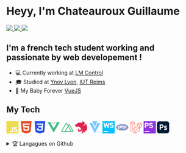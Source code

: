 # Heyy, I'm Chateauroux Guillaume

<p align="left">
  <a href="https://guillaumechx.dev/">
    <img src="https://img.shields.io/badge/WebSite-yellow?style=flat&logo=curl&labelColor=yellow">
  </a>
  
  <a href="https://www.linkedin.com/in/guillaume-chateauroux/">
    <img src="https://img.shields.io/badge/LinkedIn-blue?style=flat&logo=linkedin&labelColor=blue">
  </a>

  <a href="https://twitter.com/chxguillaume/">
    <img src="https://img.shields.io/twitter/follow/chxguillaume?color=blue&logoColor=blue">
  </a>
</p>

## I'm a french tech student working and passionate by web developement !

- 💻 Currently working at [LM Control](https://www.lmcontrol.com/fr/)
- 🎓 Studied at [Ynov Lyon](https://www.ynov.com/campus/lyon/), [IUT Reims](https://iut-info.univ-reims.fr/)
- 💖 My Baby Forever [VueJS](https://vuejs.org/)

## My Tech

<p>
  <img src="https://github.com/ChxGuillaume/ChxGuillaume/blob/main/logos/javascript.svg" height="32">
  <img src="https://github.com/ChxGuillaume/ChxGuillaume/blob/main/logos/html5.svg" height="32">
  <img src="https://github.com/ChxGuillaume/ChxGuillaume/blob/main/logos/css3.svg" height="32">
  <img src="https://github.com/ChxGuillaume/ChxGuillaume/blob/main/logos/vue-dot-js.svg" height="32">
  <img src="https://github.com/ChxGuillaume/ChxGuillaume/blob/main/logos/nuxt-dot-js.svg" height="32">
  <img src="https://github.com/ChxGuillaume/ChxGuillaume/blob/main/logos/nestjs.svg" height="32">
  <img src="https://github.com/ChxGuillaume/ChxGuillaume/blob/main/logos/vuetify.svg" height="32">
  <img src="https://github.com/ChxGuillaume/ChxGuillaume/blob/main/logos/webstorm.svg" height="32">
  <img src="https://github.com/ChxGuillaume/ChxGuillaume/blob/main/logos/php.svg" height="32">
  <img src="https://github.com/ChxGuillaume/ChxGuillaume/blob/main/logos/laravel.svg" height="32">
  <img src="https://github.com/ChxGuillaume/ChxGuillaume/blob/main/logos/phpstorm.svg" height="32">
  <img src="https://github.com/ChxGuillaume/ChxGuillaume/blob/main/logos/adobephotoshop.svg" height="32">
</p>

<details>
  <summary>🏆 Langagues on Github</summary>

  [![Top Langs](https://github-readme-stats.vercel.app/api/top-langs/?username=ChxGuillaume&layout=compact&theme=vue-dark)](https://github.com/ChxGuillaume)
</details>

<!--
**ChxGuillaume/ChxGuillaume** is a ✨ _special_ ✨ repository because its `README.md` (this file) appears on your GitHub profile.

Here are some ideas to get you started:

- 🔭 I’m currently working on ...
- 🌱 I’m currently learning ...
- 👯 I’m looking to collaborate on ...
- 🤔 I’m looking for help with ...
- 💬 Ask me about ...
- 📫 How to reach me: ...
- 😄 Pronouns: ...
- ⚡ Fun fact: ...
-->

